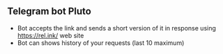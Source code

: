 ## Telegram bot Pluto
* Bot accepts the link and sends a short version of it in response using https://rel.ink/ web site
* Bot can shows history of your requests (last 10 maximum)
 
 